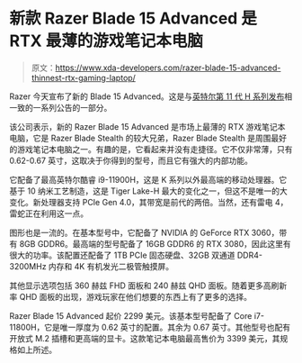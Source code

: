 # 新款 Razer Blade 15 Advanced 是 RTX 最薄的游戏笔记本电脑

> 原文：<https://www.xda-developers.com/razer-blade-15-advanced-thinnest-rtx-gaming-laptop/>

Razer 今天宣布了新的 Blade 15 Advanced。这是与[英特尔第 11 代 H 系列发布](https://www.xda-developers.com/intel-announces-11th-gen-processors-gaming-laptops/)相一致的一系列公告的一部分。

该公司表示，新的 Razer Blade 15 Advanced 是市场上最薄的 RTX 游戏笔记本电脑，它是 Razer Blade Stealth 的较大兄弟，Razer Blade Stealth 是周围最好的游戏笔记本电脑之一。有趣的是，它看起来并没有走捷径。它不仅非常薄，只有 0.62-0.67 英寸，这取决于你得到的型号，而且它有强大的内部功能。

它配备了最高英特尔酷睿 i9-11900H，这是 K 系列以外最高端的移动处理器。它基于 10 纳米工艺制造，这是 Tiger Lake-H 最大的变化之一，但这不是唯一的大变化。新处理器支持 PCIe Gen 4.0，其带宽是前代的两倍。当然，还有雷电 4，雷蛇正在利用这一点。

图形也是一流的。在基本型号中，它配备了 NVIDIA 的 GeForce RTX 3060，带有 8GB GDDR6。最高端的型号配备了 16GB GDDR6 的 RTX 3080，因此这里有很大的功率。该配置还配备了 1TB PCIe 固态硬盘、32GB 双通道 DDR4-3200MHz 内存和 4K 有机发光二极管触摸屏。

其他显示选项包括 360 赫兹 FHD 面板和 240 赫兹 QHD 面板。随着更多高刷新率 QHD 面板的出现，游戏玩家在他们想要的东西上有了更多的选择。

Razer Blade 15 Advanced 起价 2299 美元。该基本型号配备了 Core i7-11800H，它是唯一厚度为 0.62 英寸的配置。其余为 0.67 英寸。其他型号也配有开放式 M.2 插槽和更高端的显卡。这款笔记本电脑最高售价为 3399 美元，其规格如上所述。